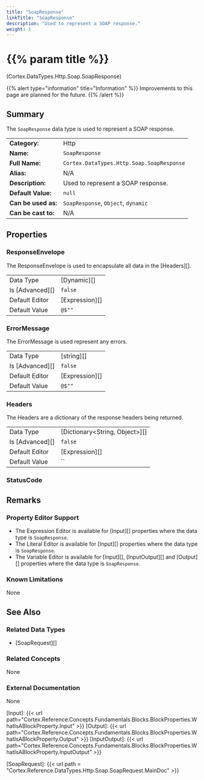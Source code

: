 ```yaml
---
title: "SoapResponse"
linkTitle: "SoapResponse"
description: "Used to represent a SOAP response."
weight: 1
---
```


# {{% param title %}}

<p class="namespace">(Cortex.DataTypes.Http.Soap.SoapResponse)</p>

{{% alert type="information" title="Information" %}} Improvements to this page are planned for the future. {{% /alert %}}

## Summary

The `SoapResponse` data type is used to represent a SOAP response.

| | |
|-|-|
| **Category:**          | Http                                                      |
| **Name:**              | `SoapResponse`                                         |
| **Full Name:**         | `Cortex.DataTypes.Http.Soap.SoapResponse`     |
| **Alias:**             | N/A                                                      |
| **Description:**       | Used to represent a SOAP response. |
| **Default Value:**     | `null`                                                     |
| **Can be used as:**    | `SoapResponse`, `Object`, `dynamic`              |
| **Can be cast to:**    | N/A                                                      |

## Properties

### ResponseEnvelope

The ResponseEnvelope is used to encapsulate all data in the [Headers][].
  
| | |
|--------------------|---------------------------|
| Data Type | [Dynamic][] |
| Is [Advanced][] | `false` |
| Default Editor | [Expression][] |
| Default Value | `@$""` |

### ErrorMessage

The ErrorMessage is used represent any errors.
  
| | |
|--------------------|---------------------------|
| Data Type | [string][] |
| Is [Advanced][] | `false` |
| Default Editor | [Expression][] |
| Default Value | `@$""` |

### Headers

The Headers are a dictionary of the response headers being returned.
  
| | |
|--------------------|---------------------------|
| Data Type | [Dictionary<String, Object>][] |
| Is [Advanced][] | `false` |
| Default Editor | [Expression][] |
| Default Value | `` |

### StatusCode

## Remarks

### Property Editor Support

- The Expression Editor is available for [Input][] properties where the data type is `SoapResponse`.
- The Literal Editor is available for [Input][] properties where the data type is `SoapResponse`.
- The Variable Editor is available for [Input][], [InputOutput][] and [Output][] properties where the data type is `SoapResponse`.

### Known Limitations

None

## See Also

### Related Data Types

- [SoapRequest][]

### Related Concepts

None

### External Documentation

None

[Input]: {{< url path="Cortex.Reference.Concepts.Fundamentals.Blocks.BlockProperties.WhatIsABlockProperty.Input" >}}
[Output]: {{< url path="Cortex.Reference.Concepts.Fundamentals.Blocks.BlockProperties.WhatIsABlockProperty.Output" >}}
[InputOutput]: {{< url path="Cortex.Reference.Concepts.Fundamentals.Blocks.BlockProperties.WhatIsABlockProperty.InputOutput" >}}

[SoapRequest]: {{< url path = "Cortex.Reference.DataTypes.Http.Soap.SoapRequest.MainDoc" >}}

